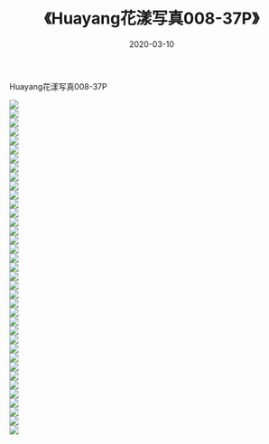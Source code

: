 ﻿---
layout: post
title:  《Huayang花漾写真008-37P》
date:   2020-03-10
img: http://pic.660000.xyz/1:/性感/2020/Huayang花漾写真008-37P/000.jpg
categories: [美女, 清纯, 唯美]
---

Huayang花漾写真008-37P

  ![](http://pic.660000.xyz/1:/性感/2020/Huayang花漾写真008-37P/001.jpg) <br> ![](http://pic.660000.xyz/1:/性感/2020/Huayang花漾写真008-37P/002.jpg) <br> ![](http://pic.660000.xyz/1:/性感/2020/Huayang花漾写真008-37P/003.jpg) <br> ![](http://pic.660000.xyz/1:/性感/2020/Huayang花漾写真008-37P/004.jpg) <br> ![](http://pic.660000.xyz/1:/性感/2020/Huayang花漾写真008-37P/005.jpg) <br> ![](http://pic.660000.xyz/1:/性感/2020/Huayang花漾写真008-37P/006.jpg) <br> ![](http://pic.660000.xyz/1:/性感/2020/Huayang花漾写真008-37P/007.jpg) <br> ![](http://pic.660000.xyz/1:/性感/2020/Huayang花漾写真008-37P/008.jpg) <br> ![](http://pic.660000.xyz/1:/性感/2020/Huayang花漾写真008-37P/009.jpg) <br> ![](http://pic.660000.xyz/1:/性感/2020/Huayang花漾写真008-37P/010.jpg) <br> ![](http://pic.660000.xyz/1:/性感/2020/Huayang花漾写真008-37P/011.jpg) <br> ![](http://pic.660000.xyz/1:/性感/2020/Huayang花漾写真008-37P/012.jpg) <br> ![](http://pic.660000.xyz/1:/性感/2020/Huayang花漾写真008-37P/013.jpg) <br> ![](http://pic.660000.xyz/1:/性感/2020/Huayang花漾写真008-37P/014.jpg) <br> ![](http://pic.660000.xyz/1:/性感/2020/Huayang花漾写真008-37P/015.jpg) <br> ![](http://pic.660000.xyz/1:/性感/2020/Huayang花漾写真008-37P/016.jpg) <br> ![](http://pic.660000.xyz/1:/性感/2020/Huayang花漾写真008-37P/017.jpg) <br> ![](http://pic.660000.xyz/1:/性感/2020/Huayang花漾写真008-37P/018.jpg) <br> ![](http://pic.660000.xyz/1:/性感/2020/Huayang花漾写真008-37P/019.jpg) <br> ![](http://pic.660000.xyz/1:/性感/2020/Huayang花漾写真008-37P/020.jpg) <br> ![](http://pic.660000.xyz/1:/性感/2020/Huayang花漾写真008-37P/021.jpg) <br> ![](http://pic.660000.xyz/1:/性感/2020/Huayang花漾写真008-37P/022.jpg) <br> ![](http://pic.660000.xyz/1:/性感/2020/Huayang花漾写真008-37P/023.jpg) <br> ![](http://pic.660000.xyz/1:/性感/2020/Huayang花漾写真008-37P/024.jpg) <br> ![](http://pic.660000.xyz/1:/性感/2020/Huayang花漾写真008-37P/025.jpg) <br> ![](http://pic.660000.xyz/1:/性感/2020/Huayang花漾写真008-37P/026.jpg) <br> ![](http://pic.660000.xyz/1:/性感/2020/Huayang花漾写真008-37P/027.jpg) <br> ![](http://pic.660000.xyz/1:/性感/2020/Huayang花漾写真008-37P/028.jpg) <br> ![](http://pic.660000.xyz/1:/性感/2020/Huayang花漾写真008-37P/029.jpg) <br> ![](http://pic.660000.xyz/1:/性感/2020/Huayang花漾写真008-37P/030.jpg) <br> ![](http://pic.660000.xyz/1:/性感/2020/Huayang花漾写真008-37P/031.jpg) <br> ![](http://pic.660000.xyz/1:/性感/2020/Huayang花漾写真008-37P/032.jpg) <br> ![](http://pic.660000.xyz/1:/性感/2020/Huayang花漾写真008-37P/033.jpg) <br> ![](http://pic.660000.xyz/1:/性感/2020/Huayang花漾写真008-37P/034.jpg) <br> ![](http://pic.660000.xyz/1:/性感/2020/Huayang花漾写真008-37P/035.jpg) <br> ![](http://pic.660000.xyz/1:/性感/2020/Huayang花漾写真008-37P/036.jpg) <br> ![](http://pic.660000.xyz/1:/性感/2020/Huayang花漾写真008-37P/037.jpg) <br>